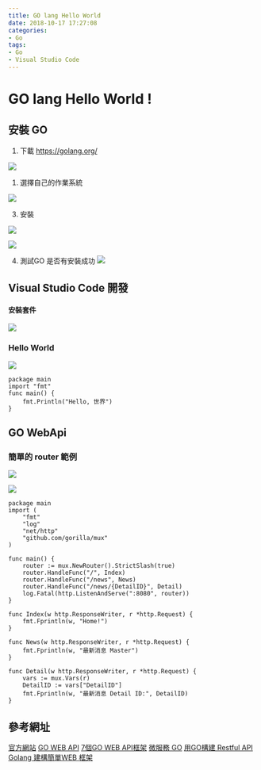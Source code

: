 ```yaml
---
title: GO lang Hello World
date: 2018-10-17 17:27:08
categories:
- Go
tags: 
- Go
- Visual Studio Code
---
```

# GO lang Hello World !


## 安裝 GO

1. 下載
https://golang.org/

![](https://i.imgur.com/nqkLVtr.png)

1. 選擇自己的作業系統

![](https://i.imgur.com/L4Xbr7h.png)

3. 安裝

![](https://i.imgur.com/L9HsVaY.png)

![](https://i.imgur.com/oRDbix1.png)

4. 測試GO 是否有安裝成功
![](https://i.imgur.com/n0W4ziL.png)


##  Visual Studio Code 開發

#### 安裝套件

![](https://i.imgur.com/qxy8dCo.png)


### Hello World

![](https://i.imgur.com/TrwsY6c.png)


```
package main
import "fmt"
func main() {
	fmt.Println("Hello, 世界")
}
```

## GO WebApi

### 簡單的 router 範例

![](https://i.imgur.com/KlzrTTI.png)

![](https://i.imgur.com/7xnUwXu.png)


```
package main
import (
	"fmt"
	"log"
	"net/http"
	"github.com/gorilla/mux"
)

func main() {
	router := mux.NewRouter().StrictSlash(true)
	router.HandleFunc("/", Index)
	router.HandleFunc("/news", News)
	router.HandleFunc("/news/{DetailID}", Detail)
	log.Fatal(http.ListenAndServe(":8080", router))
}

func Index(w http.ResponseWriter, r *http.Request) {
	fmt.Fprintln(w, "Home!")
}

func News(w http.ResponseWriter, r *http.Request) {
	fmt.Fprintln(w, "最新消息 Master")
}

func Detail(w http.ResponseWriter, r *http.Request) {
	vars := mux.Vars(r)
	DetailID := vars["DetailID"]
	fmt.Fprintln(w, "最新消息 Detail ID:", DetailID)
}

```

## 參考網址

  [官方網站](https://golang.org/)
  [GO WEB API](https://tutorialedge.net/golang/creating-restful-api-with-golang/)
  [7個GO WEB API框架](https://nordicapis.com/7-frameworks-to-build-a-rest-api-in-go/)
  [微服務 GO](https://nordicapis.com/writing-microservices-in-go/)
  [用GO構建 Restful API](https://blog.csdn.net/xingwangc2014/article/details/51623157)
  [Golang 建構簡單WEB 框架](https://zhuanlan.zhihu.com/p/27604688)